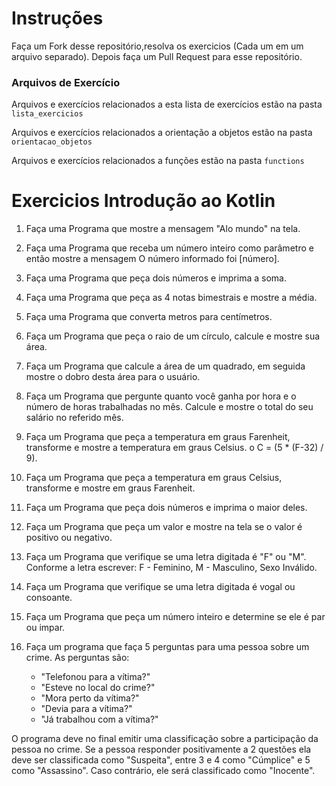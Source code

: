 # Instruções

Faça um Fork desse repositório,resolva os exercicios (Cada um em um arquivo separado). Depois faça um Pull Request para esse repositório.

### Arquivos de Exercício

Arquivos e exercícios relacionados a esta lista de exercícios estão na pasta ```lista_exercicios```

Arquivos e exercícios relacionados a orientação a objetos estão na pasta ```orientacao_objetos```

Arquivos e exercícios relacionados a funções estão na pasta ```functions```


# Exercicios Introdução ao Kotlin

1.	Faça uma Programa que mostre a mensagem "Alo mundo" na tela.

2.	Faça uma Programa que receba um número inteiro como parâmetro e então mostre a mensagem O número informado foi [número].

3.	Faça uma Programa que peça dois números e imprima a soma.

4.	Faça uma Programa que peça as 4 notas bimestrais e mostre a média.

5.	Faça uma Programa que converta metros para centímetros. 

6.	Faça um Programa que peça o raio de um círculo, calcule e mostre sua área.

7.	Faça um Programa que calcule a área de um quadrado, em seguida mostre o dobro desta área para o usuário.

8.	Faça um Programa que pergunte quanto você ganha por hora e o número de horas trabalhadas no mês. Calcule e mostre o total do seu salário no referido mês.

9.	Faça um Programa que peça a temperatura em graus Farenheit, transforme e mostre a temperatura em graus Celsius.
o	C = (5 * (F-32) / 9).

10.	Faça um Programa que peça a temperatura em graus Celsius, transforme e mostre em graus Farenheit.

11. Faça um Programa que peça dois números e imprima o maior deles.

12. Faça um Programa que peça um valor e mostre na tela se o valor é positivo ou negativo.

13. Faça um Programa que verifique se uma letra digitada é "F" ou "M". Conforme a letra escrever: F - Feminino, M - Masculino, Sexo Inválido.

14. Faça um Programa que verifique se uma letra digitada é vogal ou consoante.

15. Faça um Programa que peça um número inteiro e determine se ele é par ou impar.

16. Faça um programa que faça 5 perguntas para uma pessoa sobre um crime. As perguntas são:
    * "Telefonou para a vítima?"
    * "Esteve no local do crime?"
    * "Mora perto da vítima?"
    * "Devia para a vítima?"
    * "Já trabalhou com a vítima?"  

O programa deve no final emitir uma classificação sobre a participação da pessoa no crime. Se a pessoa responder positivamente a 2 questões ela deve ser classificada como "Suspeita", entre 3 e 4 como "Cúmplice" e 5 como "Assassino". Caso contrário, ele será classificado como "Inocente".
